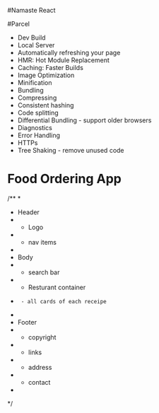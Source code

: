 #Namaste React

#Parcel 
- Dev Build
- Local Server
- Automatically refreshing your page
- HMR: Hot Module Replacement
- Caching: Faster Builds
- Image Optimization 
- Minification
- Bundling
- Compressing
- Consistent hashing
- Code splitting
- Differential Bundling - support older browsers
- Diagnostics
- Error Handling
- HTTPs
- Tree Shaking - remove unused code


# Food Ordering App

/**
 * 
 * Header
 *  - Logo
 *  - nav items
 * 
 * Body
 *  - search bar
 *  - Resturant container
 *      - all cards of each receipe
 * 
 * Footer
 *  - copyright
 *  - links
 *  - address
 *  - contact
 * 
 */